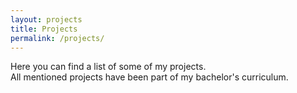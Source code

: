 ```yaml
---
layout: projects
title: Projects
permalink: /projects/
---
```


Here you can find a list of some of my projects.<br>
All mentioned projects have been part of my bachelor's curriculum.<br>

